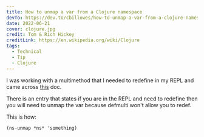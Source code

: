 ```yaml
---
title: How to unmap a var from a Clojure namespace
devTo: https://dev.to/cbillowes/how-to-unmap-a-var-from-a-clojure-namespace-n5c
date: 2022-06-21
cover: clojure.jpg
credit: Tom & Rich Hickey
creditLink: https://en.wikipedia.org/wiki/Clojure
tags:
  - Technical
  - Tip
  - Clojure
---
```


I was working with a multimethod that I needed to redefine in my REPL and came across [this](https://clojuredocs.org/clojure.core/defmulti) doc.

There is an entry that states if you are in the REPL and need to redefine then you will need to unmap the var because defmulti won't allow you to redef.

This is how:

```
(ns-unmap *ns* 'something)
```
